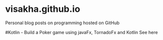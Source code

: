 # visakha.github.io
Personal blog posts on programming hosted on GitHub

#Kotlin - Build a Poker game using javaFx, TornadoFx and Kotlin
See here


